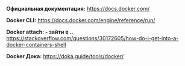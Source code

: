 
**Официальная документация:**
	https://docs.docker.com/

**Docker CLI:**
	https://docs.docker.com/engine/reference/run/

**Docker attach: - зайти в ..**
	https://stackoverflow.com/questions/30172605/how-do-i-get-into-a-docker-containers-shell

**Docker Дока:**
	https://doka.guide/tools/docker/